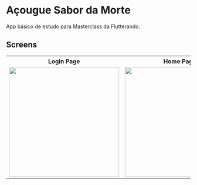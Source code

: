 # Açougue Sabor da Morte

App básico de estudo para Masterclass da Flutterando.


## Screens
<table>
  <tr>
    <th><b>Login Page</b></th>
    <th><b>Home Page</b></th>
    <th><b>Cadastro de Carne Page</b></th>
  </tr>
  <tr>
    <td style="width:33%"><img src="https://github.com/user-attachments/assets/d043fadd-42e2-4b3c-95d5-73db68533346" width="300" ></td>
    <td style="width:33%"><img src="https://github.com/user-attachments/assets/04ab997b-ea11-494b-827e-5ac01e9e23c0" width="300" ></td>
    <td style="width:33%"><img src="https://github.com/user-attachments/assets/a4a69b34-32d8-4455-bc35-4f61391c3a30" width="300" ></td>   
  </tr>
</table>
